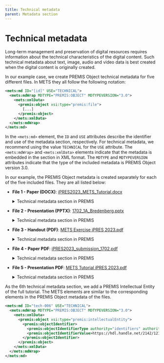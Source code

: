 ```yaml
---
title: Technical metadata
parent: Metadata section
---
```

# Technical metadata

Long-term management and preservation of digital resources requires information about the technical characteristics of the digital content. Such technical metadata about text, image, audio and video data is best created when the digital content is originally created.

In our example case, we create PREMIS Object technical metadata for five different files. In METS they all follow the following notation:

```xml
<mets:md ID="[id]" USE="TECHNICAL"> 
  <mets:mdWrap MDTYPE="PREMIS:OBJECT" MDTYPEVERSION="3.0">
    <mets:xmlData>
      <premis:object xsi:type="premis:file">
        [...]
      </premis:object>
    </mets:xmlData>
  </mets:mdWrap>
</mets:md>
```
In the `<mets:md>` element, the `ID` and `USE` attributes describe the identifier and use of the metadata section, respectively. For technical metadata, we recommend using the value `TECHNICAL` for the `USE` attribute. The `<mets:mdWrap>` and `<mets:xmlData>` elements indicate that the metadata is embedded in the section in XML format. The `MDTYPE` and `MDTYPEVERSION` attributes indicate that the type of the included metadata is PREMIS Object version 3.0.

In our example, the PREMIS Object metadata is created separately for each of the five included files. They are all listed below:

- **File 1 - Paper (DOCX)**: [iPRES2023_METS_Tutorial.docx](https://raw.githubusercontent.com/mets/METS-board/master/iPres2023Tutorial/originalfiles/iPRES2023_METS_Tutorial.docx)
    <details markdown="block">
  
    <summary>Technical metadata section in PREMIS</summary>

    ```xml
    <mets:md ID="tech-001" USE="TECHNICAL"> 
      <mets:mdWrap MDTYPE="PREMIS:OBJECT" MDTYPEVERSION="3.0">
        <mets:xmlData>
          <premis:object xsi:type="premis:file">
            <premis:objectIdentifier>
              <premis:objectIdentifierType>local</premis:objectIdentifierType>
              <premis:objectIdentifierValue>file-001</premis:objectIdentifierValue>
            </premis:objectIdentifier>
            <premis:objectCharacteristics>
              <premis:compositionLevel>0</premis:compositionLevel>
              <premis:fixity>
                <premis:messageDigestAlgorithm authority="cryptographicHashFunctions" authorityURI="http://id.loc.gov/vocabulary/preservation/cryptographicHashFunctions" valueURI="http://id.loc.gov/vocabulary/preservation/cryptographicHashFunctions/md5">MD5</premis:messageDigestAlgorithm>
                <premis:messageDigest>dbf121ba5952a3b48528e2d032b00ad3</premis:messageDigest>
              </premis:fixity>
              <premis:size>51554</premis:size>
              <premis:format>
                <premis:formatDesignation>
                  <premis:formatName>Microsoft Word for Windows</premis:formatName>
                  <premis:formatVersion>2007 onwards</premis:formatVersion>
                </premis:formatDesignation>
                <premis:formatRegistry>
                  <premis:formatRegistryName>PRONOM</premis:formatRegistryName>
                  <premis:formatRegistryKey>fmt/412</premis:formatRegistryKey>
                  <premis:formatRegistryRole authority="http://id.loc.gov/vocabulary/preservation/formatRegistryRole" valueURI="http://id.loc.gov/vocabulary/preservation/formatRegistryRole/spe">specification</premis:formatRegistryRole>
                </premis:formatRegistry>
              </premis:format>
            </premis:objectCharacteristics>
            <premis:originalName>iPRES2023_METS_Tutorial.docx</premis:originalName>
          </premis:object>
        </mets:xmlData>
      </mets:mdWrap>
    </mets:md>
    ```

    </details>

- **File 2 - Presentation (PPTX)**: [1702_1A_Bredenberg.pptx](https://raw.githubusercontent.com/mets/METS-board/master/iPres2023Tutorial/originalfiles/1702_1A_Bredenberg.pptx)
    <details markdown="block">
  
    <summary>Technical metadata section in PREMIS</summary>

    ```xml
    <mets:md ID="tech-002" USE="TECHNICAL"> 
      <mets:mdWrap MDTYPE="PREMIS:OBJECT" MDTYPEVERSION="3.0">
        <mets:xmlData>
          <premis:object xsi:type="premis:file">
            <premis:objectIdentifier>
              <premis:objectIdentifierType>local</premis:objectIdentifierType>
              <premis:objectIdentifierValue>file-002</premis:objectIdentifierValue>
            </premis:objectIdentifier>
            <premis:objectCharacteristics>
              <premis:compositionLevel>0</premis:compositionLevel>
              <premis:fixity>
                <premis:messageDigestAlgorithm authority="cryptographicHashFunctions" authorityURI="http://id.loc.gov/vocabulary/preservation/cryptographicHashFunctions" valueURI="http://id.loc.gov/vocabulary/preservation/cryptographicHashFunctions/md5">MD5</premis:messageDigestAlgorithm>
                <premis:messageDigest>58806238a5c0d08afa2aa4cc59dc7238</premis:messageDigest>
              </premis:fixity>
              <premis:size>1233701</premis:size>
              <premis:format>
                <premis:formatDesignation>
                  <premis:formatName>Microsoft Powerpoint for Windows</premis:formatName>
                  <premis:formatVersion>2007 onwards</premis:formatVersion>
                </premis:formatDesignation>
                <premis:formatRegistry>
                  <premis:formatRegistryName>PRONOM</premis:formatRegistryName>
                  <premis:formatRegistryKey>fmt/215</premis:formatRegistryKey>
                  <premis:formatRegistryRole authority="http://id.loc.gov/vocabulary/preservation/formatRegistryRole" valueURI="http://id.loc.gov/vocabulary/preservation/formatRegistryRole/spe">specification</premis:formatRegistryRole>
                </premis:formatRegistry>
              </premis:format>
            </premis:objectCharacteristics>
            <premis:originalName>1702_1A_Bredenberg.pptx</premis:originalName>
          </premis:object>            
        </mets:xmlData>
      </mets:mdWrap>
    </mets:md>
    ```

- **File 3 - Handout (PDF)**: [METS Exercise iPRES 2023.pdf](https://raw.githubusercontent.com/mets/METS-board/master/iPres2023Tutorial/METS%20Exercise%20iPRES%202023.pdf)
    <details markdown="block">
  
    <summary>Technical metadata section in PREMIS</summary>

    ```xml
    <mets:md ID="tech-003" USE="TECHNICAL">
      <mets:mdWrap MDTYPE="PREMIS:OBJECT" MDTYPEVERSION="3.0">
        <mets:xmlData>
          <premis:object xsi:type="premis:file">
            <premis:objectIdentifier>
              <premis:objectIdentifierType>local</premis:objectIdentifierType>
              <premis:objectIdentifierValue>file-003</premis:objectIdentifierValue>
            </premis:objectIdentifier>
            <premis:objectCharacteristics>
              <premis:compositionLevel>0</premis:compositionLevel>
              <premis:fixity>
                <premis:messageDigestAlgorithm authority="cryptographicHashFunctions" authorityURI="http://id.loc.gov/vocabulary/preservation/cryptographicHashFunctions" valueURI="http://id.loc.gov/vocabulary/preservation/cryptographicHashFunctions/md5">MD5</premis:messageDigestAlgorithm>
                <premis:messageDigest>ace57c041cef79977c87353e96475d58</premis:messageDigest>
              </premis:fixity>
              <premis:size>253648</premis:size>
              <premis:format>
                <premis:formatDesignation>
                  <premis:formatName>Acrobat PDF 1.7 - Portable Document Format</premis:formatName>
                  <premis:formatVersion>1.7</premis:formatVersion>
                </premis:formatDesignation>
                <premis:formatRegistry>
                  <premis:formatRegistryName>PRONOM</premis:formatRegistryName>
                  <premis:formatRegistryKey>fmt/276</premis:formatRegistryKey>
                  <premis:formatRegistryRole authority="http://id.loc.gov/vocabulary/preservation/formatRegistryRole" valueURI="http://id.loc.gov/vocabulary/preservation/formatRegistryRole/spe">specification</premis:formatRegistryRole>
                </premis:formatRegistry>
              </premis:format>
            </premis:objectCharacteristics>
            <premis:originalName>METS Exercise iPRES 2023.pdf</premis:originalName>
          </premis:object>            
        </mets:xmlData>
      </mets:mdWrap>
    </mets:md>
    ```

- **File 4 - Paper PDF**: [iPRES2023_submission_1702.pdf](https://www.ideals.illinois.edu/items/128260/bitstreams/428885/object)
    <details markdown="block">
  
    <summary>Technical metadata section in PREMIS</summary>

    ```xml
    <mets:md ID="tech-004" USE="TECHNICAL">
      <mets:mdWrap MDTYPE="PREMIS:OBJECT" MDTYPEVERSION="3.0">
        <mets:xmlData>
          <premis:object xsi:type="premis:file">
            <premis:objectIdentifier>
              <premis:objectIdentifierType>local</premis:objectIdentifierType>
              <premis:objectIdentifierValue>file-004</premis:objectIdentifierValue>
            </premis:objectIdentifier>
            <premis:objectCharacteristics>
              <premis:compositionLevel>0</premis:compositionLevel>
              <premis:fixity>
                <premis:messageDigestAlgorithm authority="cryptographicHashFunctions" authorityURI="http://id.loc.gov/vocabulary/preservation/cryptographicHashFunctions" valueURI="http://id.loc.gov/vocabulary/preservation/cryptographicHashFunctions/md5">MD5</premis:messageDigestAlgorithm>
                <premis:messageDigest>0b17b66e1c8ec8bb3074e9d5d3dd5623</premis:messageDigest>
              </premis:fixity>
              <premis:size>103555</premis:size>
              <premis:format>
                <premis:formatDesignation>
                  <premis:formatName>Acrobat PDF 1.4 - Portable Document Format</premis:formatName>
                  <premis:formatVersion>1.4</premis:formatVersion>
                </premis:formatDesignation>
                <premis:formatRegistry>
                  <premis:formatRegistryName>PRONOM</premis:formatRegistryName>
                  <premis:formatRegistryKey>fmt/18</premis:formatRegistryKey>
                  <premis:formatRegistryRole authority="http://id.loc.gov/vocabulary/preservation/formatRegistryRole" valueURI="http://id.loc.gov/vocabulary/preservation/formatRegistryRole/spe">specification</premis:formatRegistryRole>
                </premis:formatRegistry>
              </premis:format>
            </premis:objectCharacteristics>
            <premis:originalName>iPRES2023_submission_1702.pdf</premis:originalName>
          </premis:object>            
        </mets:xmlData>
      </mets:mdWrap>
    </mets:md>  
    ```

- **File 5 - Presentation PDF**: [METS Tutorial iPRES 2023.pdf](https://raw.githubusercontent.com/mets/METS-board/master/iPres2023Tutorial/METS%20Tutorial%20iPRES%202023.pdf)
    <details markdown="block">
  
    <summary>Technical metadata section in PREMIS</summary>

    ```xml
    <mets:md ID="tech-005" USE="TECHNICAL"> 
      <mets:mdWrap MDTYPE="PREMIS:OBJECT" MDTYPEVERSION="3.0">
        <mets:xmlData>
          <premis:object xsi:type="premis:file">
            <premis:objectIdentifier>
              <premis:objectIdentifierType>local</premis:objectIdentifierType>
              <premis:objectIdentifierValue>file-005</premis:objectIdentifierValue>
            </premis:objectIdentifier>
            <premis:objectCharacteristics>
              <premis:compositionLevel>0</premis:compositionLevel>
              <premis:fixity>
                <premis:messageDigestAlgorithm authority="cryptographicHashFunctions" authorityURI="http://id.loc.gov/vocabulary/preservation/cryptographicHashFunctions" valueURI="http://id.loc.gov/vocabulary/preservation/cryptographicHashFunctions/md5">MD5</premis:messageDigestAlgorithm>
                <premis:messageDigest>0c171c6ecab670343e02cd0f26e85385</premis:messageDigest>
              </premis:fixity>
              <premis:size>972257</premis:size>
              <premis:format>
                <premis:formatDesignation>
                  <premis:formatName>Acrobat PDF 1.7 - Portable Document Format</premis:formatName>
                  <premis:formatVersion>1.7</premis:formatVersion>
                </premis:formatDesignation>
                <premis:formatRegistry>
                  <premis:formatRegistryName>PRONOM</premis:formatRegistryName>
                  <premis:formatRegistryKey>fmt/276</premis:formatRegistryKey>
                  <premis:formatRegistryRole authority="http://id.loc.gov/vocabulary/preservation/formatRegistryRole" valueURI="http://id.loc.gov/vocabulary/preservation/formatRegistryRole/spe">specification</premis:formatRegistryRole>
                </premis:formatRegistry>
              </premis:format>
            </premis:objectCharacteristics>
            <premis:originalName>METS Tutorial iPRES 2023.pdf</premis:originalName>
          </premis:object>            
        </mets:xmlData>
      </mets:mdWrap>
    </mets:md>
    ```
    
As the 6th technical metadata section, we add a PREMIS Intellectual Entity of the full tutorial. The METS elements are similar to the corresponding elements in the PREMIS Object metadata of the files.

```xml
<mets:md ID="tech-006" USE="TECHNICAL"> 
  <mets:mdWrap MDTYPE="PREMIS:OBJECT" MDTYPEVERSION="3.0">
    <mets:xmlData>
      <premis:object xsi:type="premis:intellectualEntity">
        <premis:objectIdentifier>
          <premis:objectIdentifierType authority="identifiers" authorityURI="http://id.loc.gov/vocabulary/identifiers" valueURI="http://id.loc.gov/vocabulary/identifiers/hdl" >hdl</premis:objectIdentifierType>
          <premis:objectIdentifierValue>https://hdl.handle.net/2142/121056</premis:objectIdentifierValue>
        </premis:objectIdentifier> 
      </premis:object>            
    </mets:xmlData>
  </mets:mdWrap>
</mets:md>
```
